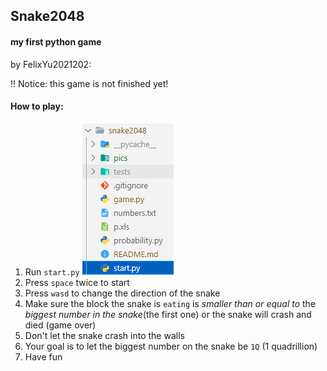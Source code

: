 ## Snake2048
#### my first python game
by FelixYu2021202:





!! Notice: this game is not finished yet!

#### How to play:
1. Run `start.py`
![](.\pics\readmepng_1.png)
2. Press `space` twice to start
3. Press `wasd` to change the direction of the snake
4. Make sure the block the snake is `eating` is *smaller than or equal to* the *biggest number in the snake*(the first one) or the snake will crash and died (game over)
5. Don't let the snake crash into the walls
6. Your goal is to let the biggest number on the snake be `1Q` (1 quadrillion)
7. Have fun
